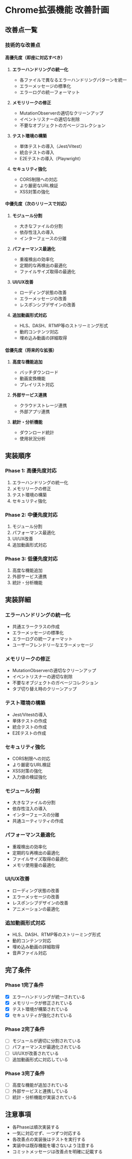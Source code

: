 # Chrome拡張機能 改善計画

## 改善点一覧

### 技術的な改善点

#### 高優先度（即座に対応すべき）
1. **エラーハンドリングの統一化**
   - 各ファイルで異なるエラーハンドリングパターンを統一
   - エラーメッセージの標準化
   - エラーログの統一フォーマット

2. **メモリリークの修正**
   - MutationObserverの適切なクリーンアップ
   - イベントリスナーの適切な削除
   - 不要なオブジェクトのガベージコレクション

3. **テスト環境の構築**
   - 単体テストの導入（Jest/Vitest）
   - 統合テストの導入
   - E2Eテストの導入（Playwright）

4. **セキュリティ強化**
   - CORS制限への対応
   - より厳密なURL検証
   - XSS対策の強化

#### 中優先度（次のリリースで対応）
1. **モジュール分割**
   - 大きなファイルの分割
   - 依存性注入の導入
   - インターフェースの分離

2. **パフォーマンス最適化**
   - 重複検出の効率化
   - 定期的な再検出の最適化
   - ファイルサイズ取得の最適化

3. **UI/UX改善**
   - ローディング状態の改善
   - エラーメッセージの改善
   - レスポンシブデザインの改善

4. **追加動画形式対応**
   - HLS、DASH、RTMP等のストリーミング形式
   - 動的コンテンツ対応
   - 埋め込み動画の詳細取得

#### 低優先度（将来的な拡張）
1. **高度な機能追加**
   - バッチダウンロード
   - 動画変換機能
   - プレイリスト対応

2. **外部サービス連携**
   - クラウドストレージ連携
   - 外部アプリ連携

3. **統計・分析機能**
   - ダウンロード統計
   - 使用状況分析

## 実装順序

### Phase 1: 高優先度対応
1. エラーハンドリングの統一化
2. メモリリークの修正
3. テスト環境の構築
4. セキュリティ強化

### Phase 2: 中優先度対応
1. モジュール分割
2. パフォーマンス最適化
3. UI/UX改善
4. 追加動画形式対応

### Phase 3: 低優先度対応
1. 高度な機能追加
2. 外部サービス連携
3. 統計・分析機能

## 実装詳細

### エラーハンドリングの統一化
- 共通エラークラスの作成
- エラーメッセージの標準化
- エラーログの統一フォーマット
- ユーザーフレンドリーなエラーメッセージ

### メモリリークの修正
- MutationObserverの適切なクリーンアップ
- イベントリスナーの適切な削除
- 不要なオブジェクトのガベージコレクション
- タブ切り替え時のクリーンアップ

### テスト環境の構築
- Jest/Vitestの導入
- 単体テストの作成
- 統合テストの作成
- E2Eテストの作成

### セキュリティ強化
- CORS制限への対応
- より厳密なURL検証
- XSS対策の強化
- 入力値の検証強化

### モジュール分割
- 大きなファイルの分割
- 依存性注入の導入
- インターフェースの分離
- 共通ユーティリティの作成

### パフォーマンス最適化
- 重複検出の効率化
- 定期的な再検出の最適化
- ファイルサイズ取得の最適化
- メモリ使用量の最適化

### UI/UX改善
- ローディング状態の改善
- エラーメッセージの改善
- レスポンシブデザインの改善
- アニメーションの最適化

### 追加動画形式対応
- HLS、DASH、RTMP等のストリーミング形式
- 動的コンテンツ対応
- 埋め込み動画の詳細取得
- 音声ファイル対応

## 完了条件

### Phase 1完了条件
- [x] エラーハンドリングが統一されている
- [x] メモリリークが修正されている
- [x] テスト環境が構築されている
- [x] セキュリティが強化されている

### Phase 2完了条件
- [ ] モジュールが適切に分割されている
- [ ] パフォーマンスが最適化されている
- [ ] UI/UXが改善されている
- [ ] 追加動画形式に対応している

### Phase 3完了条件
- [ ] 高度な機能が追加されている
- [ ] 外部サービスと連携している
- [ ] 統計・分析機能が実装されている

## 注意事項

- 各Phaseは順次実装する
- 一気に対応せず、一つずつ対応する
- 各改善点の実装後はテストを実行する
- 実装中は既存機能を壊さないよう注意する
- コミットメッセージは改善点を明確に記載する 